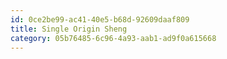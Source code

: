 ```yaml
---
id: 0ce2be99-ac41-40e5-b68d-92609daaf809
title: Single Origin Sheng
category: 05b76485-6c96-4a93-aab1-ad9f0a615668
---
```

